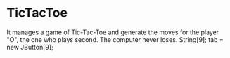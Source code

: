 # TicTacToe

It manages a game of Tic-Tac-Toe and generate the moves for the player "O", the one who plays second. The computer never loses.
String[9];
tab = new JButton[9];
